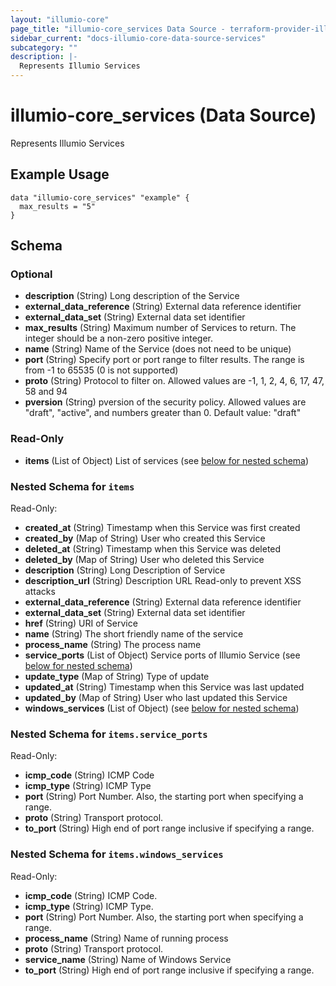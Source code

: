 ```yaml
---
layout: "illumio-core"
page_title: "illumio-core_services Data Source - terraform-provider-illumio-core"
sidebar_current: "docs-illumio-core-data-source-services"
subcategory: ""
description: |-
  Represents Illumio Services
---
```


# illumio-core_services (Data Source)

Represents Illumio Services

Example Usage
------------

```hcl
data "illumio-core_services" "example" {
  max_results = "5"
}
```

## Schema

### Optional

- **description** (String) Long description of the Service
- **external_data_reference** (String) External data reference identifier
- **external_data_set** (String) External data set identifier
- **max_results** (String) Maximum number of Services to return. The integer should be a non-zero positive integer. 
- **name** (String) Name of the Service (does not need to be unique)
- **port** (String) Specify port or port range to filter results. The range is from -1 to 65535 (0 is not supported)
- **proto** (String) Protocol to filter on. Allowed values are -1, 1, 2, 4, 6, 17, 47, 58 and 94
- **pversion** (String) pversion of the security policy. Allowed values are "draft", "active", and numbers greater than 0. Default value: "draft"

### Read-Only

- **items** (List of Object) List of services (see [below for nested schema](#nestedatt--items))

<a id="nestedatt--items"></a>
### Nested Schema for `items`

Read-Only:

- **created_at** (String) Timestamp when this Service was first created
- **created_by** (Map of String) User who created this Service
- **deleted_at** (String) Timestamp when this Service was deleted
- **deleted_by** (Map of String) User who deleted this Service
- **description** (String) Long Description of Service
- **description_url** (String) Description URL Read-only to prevent XSS attacks
- **external_data_reference** (String) External data reference identifier
- **external_data_set** (String) External data set identifier
- **href** (String) URI of Service
- **name** (String) The short friendly name of the service
- **process_name** (String) The process name
- **service_ports** (List of Object) Service ports of Illumio Service (see [below for nested schema](#nestedobjatt--items--service_ports))
- **update_type** (Map of String) Type of update
- **updated_at** (String) Timestamp when this Service was last updated
- **updated_by** (Map of String) User who last updated this Service
- **windows_services** (List of Object) (see [below for nested schema](#nestedobjatt--items--windows_services))

<a id="nestedobjatt--items--service_ports"></a>
### Nested Schema for `items.service_ports`

Read-Only:

- **icmp_code** (String) ICMP Code
- **icmp_type** (String) ICMP Type
- **port** (String) Port Number. Also, the starting port when specifying a range.
- **proto** (String) Transport protocol.
- **to_port** (String) High end of port range inclusive if specifying a range.


<a id="nestedobjatt--items--windows_services"></a>
### Nested Schema for `items.windows_services`

Read-Only:

- **icmp_code** (String) ICMP Code. 
- **icmp_type** (String) ICMP Type. 
- **port** (String) Port Number. Also, the starting port when specifying a range.
- **process_name** (String) Name of running process
- **proto** (String) Transport protocol.
- **service_name** (String) Name of Windows Service
- **to_port** (String) High end of port range inclusive if specifying a range.


